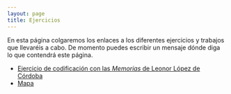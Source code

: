 ```yaml
---
layout: page
title: Ejercicios
---
```


En esta página colgaremos los enlaces a los diferentes ejercicios y trabajos que llevaréis a cabo. De momento puedes escribir un mensaje dónde diga lo que contendrá este página. 

- [Ejercicio de codificación con las *Memorias* de Leonor López de Córdoba](https://NoahBeal.github.io/ejercicios/LLC_memorias.html)
- [Mapa](https://NoahBeal.github.io/ejercicios/mapa.html)
